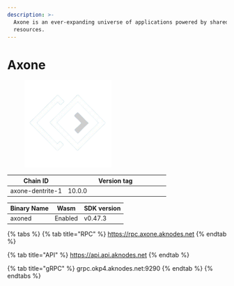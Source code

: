 ```yaml
---
description: >-
  Axone is an ever-expanding universe of applications powered by shared digital
  resources.
---
```


# Axone

<figure><img src="../.gitbook/assets/okp4-removebg-preview (1).png" alt="" width="200"><figcaption></figcaption></figure>

<table><thead><tr><th>Chain ID</th><th width="218.33333333333331">Version tag</th></tr></thead><tbody><tr><td>axone-dentrite-1</td><td>10.0.0</td></tr></tbody></table>



| Binary Name | Wasm    | SDK version |
| ----------- | ------- | ----------- |
| axoned      | Enabled | v0.47.3     |

{% tabs %}
{% tab title="RPC" %}
https://rpc.axone.aknodes.net
{% endtab %}

{% tab title="API" %}
https://api.api.aknodes.net
{% endtab %}

{% tab title="gRPC" %}
grpc.okp4.aknodes.net:9290
{% endtab %}
{% endtabs %}
